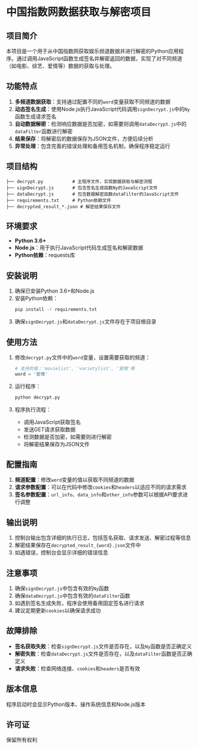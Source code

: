 # 中国指数网数据获取与解密项目

## 项目简介

本项目是一个用于从中国指数网获取娱乐频道数据并进行解密的Python应用程序。通过调用JavaScript函数生成签名并解密返回的数据，实现了对不同频道（如电影、综艺、爱情等）数据的获取与处理。

## 功能特点

1. **多频道数据获取**：支持通过配置不同的`word`变量获取不同频道的数据
2. **动态签名生成**：使用Node.js执行JavaScript代码调用`signDecrypt.js`中的`Ny`函数生成请求签名
3. **自动数据解密**：检测响应数据是否加密，如需要则调用`dataDecrypt.js`中的`dataFilter`函数进行解密
4. **结果保存**：将解密后的数据保存为JSON文件，方便后续分析
5. **异常处理**：包含完善的错误处理和备用签名机制，确保程序稳定运行

## 项目结构

```
├── decrypt.py           # 主程序文件，实现数据获取与解密流程
├── signDecrypt.js       # 包含签名生成函数Ny的JavaScript文件
├── dataDecrypt.js       # 包含数据解密函数dataFilter的JavaScript文件
├── requirements.txt     # Python依赖文件
├── decrypted_result_*.json # 解密结果保存文件
```

## 环境要求

- **Python 3.6+**
- **Node.js**：用于执行JavaScript代码生成签名和解密数据
- **Python依赖**：requests库

## 安装说明

1. 确保已安装Python 3.6+和Node.js
2. 安装Python依赖：
   ```bash
   pip install -r requirements.txt
   ```
3. 确保`signDecrypt.js`和`dataDecrypt.js`文件存在于项目根目录

## 使用方法

1. 修改`decrypt.py`文件中的`word`变量，设置需要获取的频道：
   ```python
   # 支持的值：'movielist', 'varietylist', '爱情'等
   word = '爱情'
   ```

2. 运行程序：
   ```bash
   python decrypt.py
   ```

3. 程序执行流程：
   - 调用JavaScript获取签名
   - 发送GET请求获取数据
   - 检测数据是否加密，如需要则进行解密
   - 将解密结果保存为JSON文件

## 配置指南

1. **频道配置**：修改`word`变量的值以获取不同频道的数据
2. **请求参数配置**：可以在代码中修改`cookies`和`headers`以适应不同的请求需求
3. **签名参数配置**：`url_info`、`data_info`和`other_info`参数可以根据API要求进行调整

## 输出说明

1. 控制台输出包含详细的执行日志，包括签名获取、请求发送、解密过程等信息
2. 解密结果保存在`decrypted_result_{word}.json`文件中
3. 如遇错误，控制台会显示详细的错误信息

## 注意事项

1. 确保`signDecrypt.js`中包含有效的`Ny`函数
2. 确保`dataDecrypt.js`中包含有效的`dataFilter`函数
3. 如遇到签名生成失败，程序会使用备用固定签名进行请求
4. 建议定期更新`cookies`以确保请求成功

## 故障排除

- **签名获取失败**：检查`signDecrypt.js`文件是否存在，以及`Ny`函数是否正确定义
- **解密失败**：检查`dataDecrypt.js`文件是否存在，以及`dataFilter`函数是否正确定义
- **请求失败**：检查网络连接、`cookies`和`headers`是否有效

## 版本信息

程序启动时会显示Python版本、操作系统信息和Node.js版本

## 许可证

保留所有权利